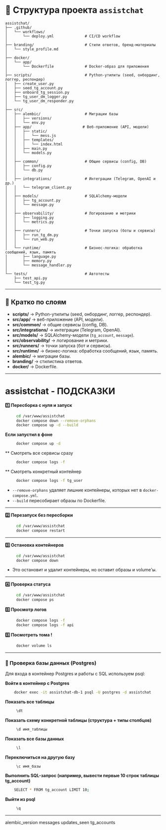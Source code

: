 # 📂 Структура проекта `assistchat`

```text
assistchat/
├── .github/
│   └── workflows/
│       └── deploy.yml              # CI/CD workflow
│
├── branding/                       # Стили ответов, бренд-материалы
│   └── style_profile.md
│
├── docker/
│   └── app/
│       └── Dockerfile              # Docker-образ для приложения
│
├── scripts/                        # Python-утилиты (seed, онбординг, логгер, респондер)
│   ├── create_user.py
│   ├── seed_tg_account.py
│   ├── onboard_tg_session.py
│   ├── tg_user_dm_logger.py
│   └── tg_user_dm_responder.py
│
├── src/
│   ├── alembic/                    # Миграции базы
│   │   ├── versions/
│   │   └── env.py
│   ├── app/                       # Веб-приложение (API, модели)
│   │   ├── static/
│   │   │   └── mess.js
│   │   ├── templates/
│   │   │   └── index.html
│   │   ├── main.py
│   │   └── models.py
│   │
│   ├── common/                     # Общие сервисы (config, DB)
│   │   ├── config.py
│   │   └── db.py
│   │
│   ├── integrations/               # Интеграции (Telegram, OpenAI и др.)
│   │   └── telegram_client.py
│   │
│   ├── models/                     # SQLAlchemy-модели
│   │   ├── tg_account.py
│   │   └── message.py
│   │
│   ├── observability/              # Логирование и метрики
│   │   ├── logging.py
│   │   └── metrics.py
│   │
│   ├── runners/                    # Точки запуска (боты и сервисы)
│   │   ├── run_tg_dm.py
│   │   └── run_web.py
│   │
│   └── runtime/                    # Бизнес-логика: обработка сообщений, язык, память
│       ├── language.py
│       ├── memory.py
│       └── message_handler.py
│
└── tests/                          # Автотесты
    ├── test_api.py
    └── test_tg.py
```

---

## 🔹 Кратко по слоям

- **scripts/** → Python-утилиты (seed, онбординг, логгер, респондер).  
- **src/app/** → веб-приложение (API, модели).  
- **src/common/** → общие сервисы (config, DB).  
- **src/integrations/** → интеграции (Telegram, OpenAI).  
- **src/models/** → SQLAlchemy-модели (`tg_account`, `message`).  
- **src/observability/** → логирование и метрики.  
- **src/runners/** → точки запуска (бот и сервисы).  
- **src/runtime/** → бизнес-логика: обработка сообщений, язык, память.  
- **alembic/** → миграции базы.  
- **branding/** → стилистика ответов.  
- **docker/** → Dockerfile.  


---

# assistchat - ПОДСКАЗКИ

**1️⃣ Пересборка с нуля и запуск**

```bash
     cd /var/www/assistchat
     docker compose down --remove-orphans
     docker compose up -d --build
```
**Если запустил в фоне**
```bash
     docker compose up -d
```
** Смотреть все сервисы сразу
```bash
     docker compose logs -f
```
** Смотреть конкретный контейнер
```bash
     docker compose logs -f tg_user
```

* `--remove-orphans` удаляет лишние контейнеры, которых нет в `docker-compose.yml`.
* `--build` пересобирает образы по Dockerfile.

---

**2️⃣ Перезапуск без пересборки**

```bash
     cd /var/www/assistchat
     docker compose restart
```

---

**3️⃣ Остановка контейнеров**

```bash
     cd /var/www/assistchat
     docker compose down
```
* Это остановит и удалит контейнеры, но оставит образы и volume'ы.

---

**4️⃣ Проверка статуса**

```bash
     cd /var/www/assistchat
     docker compose ps
```

**5️⃣ Просмотр логов**

```bash
     docker compose logs -f
     docker compose logs -f api
```
**5️⃣ Посмотреть тома !**
```bash
     docker volume ls
```
---

### 🔎 Проверка базы данных (Postgres)

Для входа в контейнер Postgres и работы с SQL используем psql:

**Войти в контейнер с Postgres**
```bash
    docker exec -it assistchat-db-1 psql -U postgres -d assistchat
```
**Показать все таблицы**
```bash
     \dt
```
**Показать схему конкретной таблицы (структура + типы столбцов)**
```bash
     \d имя_таблицы
```
**Показать все базы данных**
```bash
     \l
```
**Переключиться на другую базу**
```bash
     \c имя_базы
```
**Выполнить SQL-запрос (например, вывести первые 10 строк таблицы tg_account)**
```bash
    SELECT * FROM tg_account LIMIT 10;
```
**Выйти из psql**
```bash
     \q
```
---

alembic_version
messages
updates_seen
tg_accounts
